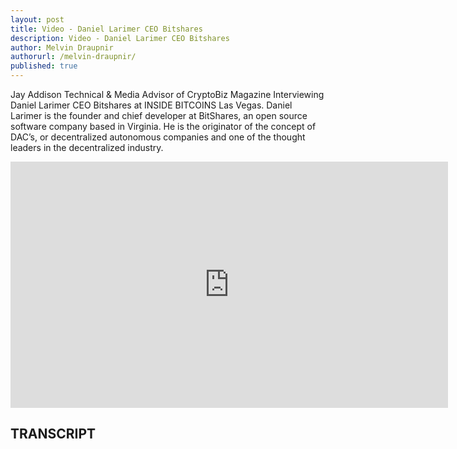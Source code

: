 ```yaml
---
layout: post
title: Video - Daniel Larimer CEO Bitshares
description: Video - Daniel Larimer CEO Bitshares
author: Melvin Draupnir
authorurl: /melvin-draupnir/
published: true
---
```


<p>Jay Addison Technical & Media Advisor of CryptoBiz Magazine Interviewing Daniel Larimer CEO Bitshares at INSIDE BITCOINS Las Vegas. Daniel Larimer is the founder and chief developer at BitShares, an open source software company based in Virginia. He is the originator of the concept of DAC’s, or decentralized autonomous companies and one of the thought leaders in the decentralized industry. </p>

<center><iframe width="700" height="394" src="https://www.youtube.com/embed/mv9eGvMsVL0" frameborder="0" allowfullscreen></iframe></center>

<h2>TRANSCRIPT</h2>

